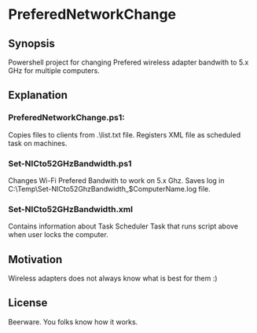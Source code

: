 # PreferedNetworkChange

## Synopsis
Powershell project for changing Prefered wireless adapter bandwith to 5.x GHz for multiple computers.


## Explanation
### PreferedNetworkChange.ps1:
Copies files to clients from .\list.txt file. Registers XML file as scheduled task on machines.
### Set-NICto52GHzBandwidth.ps1
Changes Wi-Fi Prefered Bandwith to work on 5.x Ghz. Saves log in C:\Temp\Set-NICto52GhzBandwidth_$ComputerName.log file.
### Set-NICto52GHzBandwidth.xml
Contains information about Task Scheduler Task that runs script above when user locks the computer.

## Motivation
Wireless adapters does not always know what is best for them :)

## License
Beerware. You folks know how it works.

